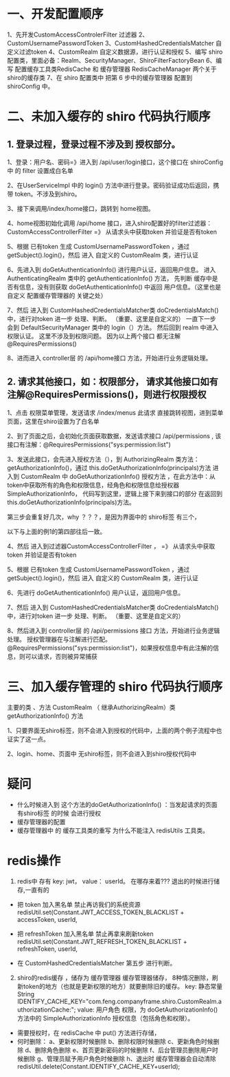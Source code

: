 # 一、开发配置顺序
1、先开发CustomAccessControlerFilter 过滤器
2、CustomUsernamePasswordToken 
3、CustomHashedCredentialsMatcher 自定义过滤token
4、CustomRealm 自定义数据源，进行认证和授权
5、编写 shiro 配置类，里面必备：Realm、SecurityManager、ShiroFilterFactoryBean
6、编写 配置缓存工具类RedisCache 和 缓存管理器 RedisCacheManager 两个关于shiro的缓存类
7、在 shiro 配置类中 把第 6 步中的缓存管理器 配置到 shiroConfig 中。

# 二、未加入缓存的 shiro 代码执行顺序
## 1. 登录过程，登录过程不涉及到 授权部分。
1、登录：用户名、密码=》进入到 /api/user/login接口，这个接口在 shiroConfig 中 的 filter 设置成白名单

2、在UserServiceImpl 中的 login() 方法中进行登录。密码验证成功后返回，携带 token。不涉及到shiro。

3、接下来调用/index/home接口，跳转到 home视图。

4、home视图初始化调用 /api/home 接口，进入shiro配置好的filter过滤器：CustomAccessControllerFilter =》 从请求头中获取token 并验证是否有token

5、根据 已有token 生成 CustomUsernamePasswordToken ，通过 getSubject().login()，然后 进入 自定义的 CustomRealm 类，进行认证

6、先进入到 doGetAuthenticationInfo() 进行用户认证，返回用户信息。
     进入 AuthenticatingRealm 类中的  getAuthenticationInfo() 方法，
     先判断 缓存中是否有信息，没有则获取 doGetAuthenticationInfo()  中返回 用户信息。（这里也是自定义 配置缓存管理器的 关键之处）

7、然后 进入到  CustomHashedCredentialsMatcher类   doCredentialsMatch()  中，进行对token 进一步 处理、判断。  （重要、这里是自定义的）
   一直下一步 会到 DefaultSecurityManager 类中的 login（）方法。
   然后回到 realm 中进入权限认证。
   这里不涉及到权限问题。 因为以上两个接口 都无注解@RequiresPermissions()

8、进而进入 controller层 的 /api/home接口 方法，开始进行业务逻辑处理。


## 2. 请求其他接口，如：权限部分， 请求其他接口如有注解@RequiresPermissions()，则进行权限授权
1、点击 权限菜单管理，发送请求 /index/menus 此请求 直接跳转视图，进到菜单页面，这里在shiro设置为了白名单

2、到了页面之后，会初始化页面获取数据，发送请求接口 /api/permissions , 该接口有注解：@RequiresPermissions("sys:permission:list")

3、发送此接口，会先进入授权方法（），到 AuthorizingRealm 类方法：getAuthorizationInfo()，通过 this.doGetAuthorizationInfo(principals)方法
     进入到 CustomRealm 中 doGetAuthorizationInfo() 授权方法 ，在此方法中：从token中获取所有的角色和权限信息，经角色和权限信息给授权器SimpleAuthorizationInfo，
     代码写到这里，逻辑上接下来到接口的部分
     在返回到this.doGetAuthorizationInfo(principals)方法。

第三步会重复好几次，why ？？？，是因为界面中的 shiro标签 有三个，

以下与上面的例1的第四部往后一致。

4、然后 进入到过滤器CustomAccessControllerFilter ， =》 从请求头中获取token 并验证是否有token

5、根据 已有token 生成 CustomUsernamePasswordToken ，通过 getSubject().login()，然后 进入 自定义的 CustomRealm 类，进行认证

6、先进行 doGetAuthenticationInfo() 用户认证，返回用户信息。

7、然后 进入到  CustomHashedCredentialsMatcher类   doCredentialsMatch()  中，进行对token 进一步 处理、判断。  （重要、这里是自定义的）

8、然后进入到 controller层 的 /api/permissions 接口 方法，开始进行业务逻辑处理。
    授权管理器在与注解进行匹配。@RequiresPermissions("sys:permission:list")，如果授权信息中有此注解的信息，则可以请求，否则被异常捕获


# 三、加入缓存管理的 shiro 代码执行顺序
主要的类 、方法 CustomRealm （ 继承AuthorizingRealm）类 getAuthorizationInfo() 方法

1、只要界面无shiro标签，则不会进入到授权的代码中，上面的两个例子流程中也证实了这一点。

2、login、home、页面中 无shiro标签，则不会进入到shiro授权代码中




# 疑问
* 什么时候进入到 这个方法的doGetAuthorizationInfo() ：当发起请求的页面 有shiro标签 的时候 会进行授权
* 缓存管理器的配置 
* 缓存管理器中 的 缓存工具类的重写 为什么不能注入 redisUtils 工具类。


# redis操作
1. redis中 存有 key: jwt， value： userId。  在哪存来着??? 退出的时候进行储存,一直有的
* 把 token 加入黑名单 禁止再访我们的系统资源 redisUtil.set(Constant.JWT_ACCESS_TOKEN_BLACKLIST + accessToken, userId,
* 把 refreshToken 加入黑名单 禁止再拿来刷新token  redisUtil.set(Constant.JWT_REFRESH_TOKEN_BLACKLIST + refreshToken, userId,

* 在 CustomHashedCredentialsMatcher 第五步 进行判断。

2. shiro的redis缓存 ，储存为 缓存管理器 缓存管理器储存，  8种情况删除，刷新token的地方（也就是更新权限的地方）就要删除旧的缓存。
key: 静态常量String IDENTIFY_CACHE_KEY="com.feng.companyframe.shiro.CustomRealm.authorizationCache:";
value: 用户角色 权限，为 doGetAuthorizationInfo() 方法中的 SimpleAuthorizationInfo 授权信息（包括角色和权限）。
* 需要授权时，在 redisCache 中 put() 方法进行存储，
* 何时删除：
a、更新权限时候删除
b、删除权限时候删除
c、更新角色时候删除
d、删除角色删除
e、首页更新密码的时候删除
f、后台管理员删除用户时候删除
g、管理员赋予用户角色时候删除
h、退出时 缓存管理器会自动清除
redisUtil.delete(Constant.IDENTIFY_CACHE_KEY+userId);